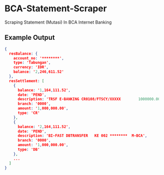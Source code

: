 # BCA-Statement-Scraper
Scraping Statement (Mutasi) In BCA Internet Banking

## Example Output
```json
{
  resBalance: {
    account_no: '********',
    type: 'Tabungan',
    currency: 'IDR',
    balance: '2,246,611.52'
  },
  resSettlement: [
    {
      balance: '1,164,111.52',
      date: 'PEND',
      description: 'TRSF E-BANKING CR0108/FTSCY/XXXXX        1000000.00cair              ********',
      branch: '0000',
      amount: '1,000,000.00',
      type: 'CR'
    },
    {
      balance: '2,164,111.52',
      date: 'PEND',
      description: 'BI-FAST DBTRANSFER   KE 002 ********  M-BCA',
      branch: '0000',
      amount: '1,000,000.00',
      type: 'DB'
    },
    ...
  ]
}
```
